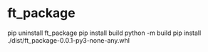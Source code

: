 # ft_package

pip uninstall ft_package
pip install build
python -m build
pip install ./dist/ft_package-0.0.1-py3-none-any.whl